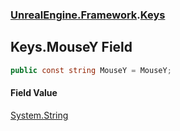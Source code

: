 ### [UnrealEngine.Framework](UnrealEngine_Framework.md 'UnrealEngine.Framework').[Keys](Keys.md 'UnrealEngine.Framework.Keys')
## Keys.MouseY Field
```csharp
public const string MouseY = MouseY;
```
#### Field Value
[System.String](https://docs.microsoft.com/en-us/dotnet/api/System.String 'System.String')
